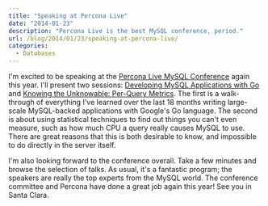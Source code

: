 ```yaml
---
title: "Speaking at Percona Live"
date: "2014-01-23"
description: "Percona Live is the best MySQL conference, period."
url: /blog/2014/01/23/speaking-at-percona-live/
categories:
  - Databases
---
```

I'm excited to be speaking at the [Percona Live MySQL Conference](https://www.percona.com/live/mysql-conference-2014/users/baron-schwartz-1) again this
year. I'll present two sessions: [Developing MySQL Applications with Go](https://www.percona.com/live/mysql-conference-2014/sessions/developing-mysql-applications-go) and
[Knowing the Unknowable: Per-Query Metrics](https://www.percona.com/live/mysql-conference-2014/sessions/knowing-unknowable-query-metrics). The first is a walk-through of
everything I've learned over the last 18 months writing large-scale MySQL-backed
applications with Google's Go language. The second is about using statistical
techniques to find out things you can't even measure, such as how much CPU a
query really causes MySQL to use. There are great reasons that this is both
desirable to know, and impossible to do directly in the server itself.

I'm also looking forward to the conference overall. Take a few minutes and
browse the selection of talks. As usual, it's a fantastic program; the speakers
are really the top experts from the MySQL world. The conference committee and
Percona have done a great job again this year! See you in Santa Clara.


